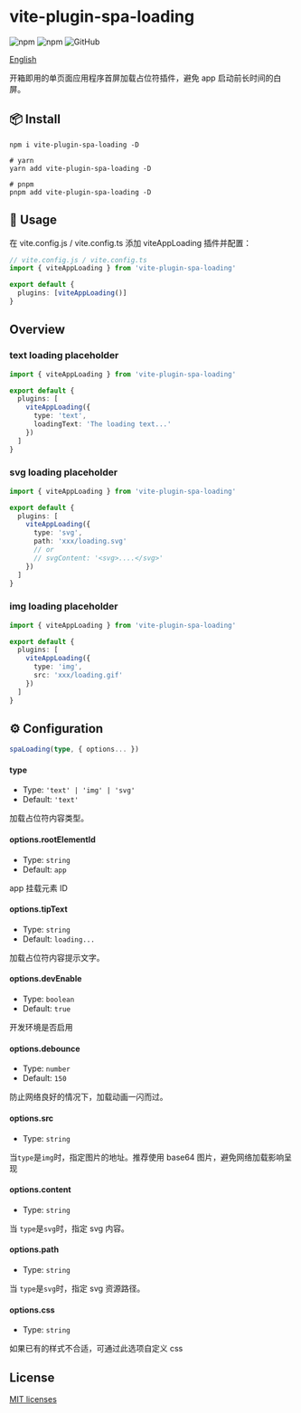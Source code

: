 # vite-plugin-spa-loading

![npm](https://img.shields.io/npm/v/vite-plugin-spa-loading?style=flat-square)
![npm](https://img.shields.io/npm/dm/vite-plugin-spa-loading?style=flat-square)
![GitHub](https://img.shields.io/github/license/yue1123/vite-plugin-spa-loading?style=flat-square)

[English](./README.md)

开箱即用的单页面应用程序首屏加载占位符插件，避免 app 启动前长时间的白屏。

## 📦 Install

```shell
npm i vite-plugin-spa-loading -D

# yarn
yarn add vite-plugin-spa-loading -D

# pnpm
pnpm add vite-plugin-spa-loading -D
```

## 🦄 Usage

在 vite.config.js / vite.config.ts 添加 viteAppLoading 插件并配置：

```ts
// vite.config.js / vite.config.ts
import { viteAppLoading } from 'vite-plugin-spa-loading'

export default {
  plugins: [viteAppLoading()]
}
```

## Overview

### text loading placeholder

```ts
import { viteAppLoading } from 'vite-plugin-spa-loading'

export default {
  plugins: [
    viteAppLoading({
      type: 'text',
      loadingText: 'The loading text...'
    })
  ]
}
```

### svg loading placeholder

```ts
import { viteAppLoading } from 'vite-plugin-spa-loading'

export default {
  plugins: [
    viteAppLoading({
      type: 'svg',
      path: 'xxx/loading.svg'
      // or
      // svgContent: '<svg>....</svg>'
    })
  ]
}
```

### img loading placeholder

```ts
import { viteAppLoading } from 'vite-plugin-spa-loading'

export default {
  plugins: [
    viteAppLoading({
      type: 'img',
      src: 'xxx/loading.gif'
    })
  ]
}
```

## ⚙️ Configuration

```ts
spaLoading(type, { options... })
```

#### type

- Type: `'text' | 'img' | 'svg'`
- Default: `'text'`

加载占位符内容类型。

#### options.rootElementId

- Type: `string`
- Default: `app`

app 挂载元素 ID

#### options.tipText

- Type: `string`
- Default: `loading...`

加载占位符内容提示文字。

#### options.devEnable

- Type: `boolean`
- Default: `true`

开发环境是否启用

#### options.debounce

- Type: `number`
- Default: `150`

防止网络良好的情况下，加载动画一闪而过。

#### options.src

- Type: `string`

当`type`是`img`时，指定图片的地址。推荐使用 base64 图片，避免网络加载影响呈现

#### options.content

- Type: `string`

当 `type`是`svg`时，指定 svg 内容。

#### options.path

- Type: `string`

当 `type`是`svg`时，指定 svg 资源路径。

#### options.css

- Type: `string`

如果已有的样式不合适，可通过此选项自定义 css

## License

[MIT licenses](https://opensource.org/licenses/MIT)
